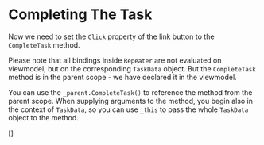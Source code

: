 ﻿Completing The Task
===================
Now we need to set the `Click` property of the link button to the `CompleteTask` method.

Please note that all bindings inside `Repeater` are not evaluated on viewmodel, but on the corresponding `TaskData` object.
But the `CompleteTask` method is in the parent scope - we have declared it in the viewmodel.

You can use the `_parent.CompleteTask()` to reference the method from the parent scope.
When supplying arguments to the method, you begin also in the context of `TaskData`, so you can use `_this` to pass the whole
`TaskData` object to the method.

[<sample Correct="../samples/CompleteTaskCorrect.dothtml"
         Incorrect="../samples/CompleteTaskIncorrect.dothtml"
         Validator="Lesson2Step12Validator" />]